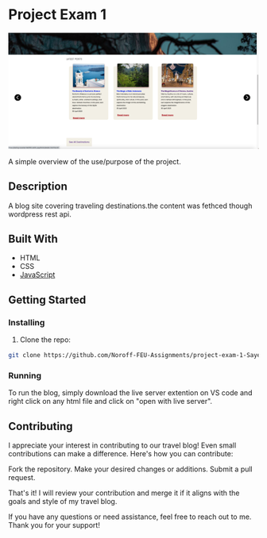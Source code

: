 # Project Exam 1

![image](./Materials/project-exam-1.png)

A simple overview of the use/purpose of the project.

## Description

A blog site covering traveling destinations.the content was fethced though wordpress rest api.

## Built With

- HTML
- CSS
- [JavaScript](https://www.javascript.com/)

## Getting Started

### Installing

1. Clone the repo:

```bash
git clone https://github.com/Noroff-FEU-Assignments/project-exam-1-Sayed-Nabil-Habib
```

### Running

To run the blog, simply download the live server extention on VS code and right click on any html file and click on "open with live server".

## Contributing

I appreciate your interest in contributing to our travel blog! Even small contributions can make a difference. Here's how you can contribute:

Fork the repository.
Make your desired changes or additions.
Submit a pull request.

That's it! I will review your contribution and merge it if it aligns with the goals and style of my travel blog.

If you have any questions or need assistance, feel free to reach out to me. Thank you for your support!
